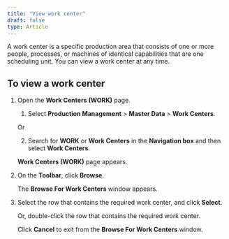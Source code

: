 ```yaml
---
title: "View work center"
draft: false
type: Article
---
```


A work center is a specific production area that consists of one or more people, processes, or machines of identical capabilities that are one scheduling unit. You can view a work center at any time.

## To view a work center

1. Open the **Work Centers (WORK)** page.

    1. Select **Production Management** > **Master Data** > **Work Centers**.

    Or

    2. Search for **WORK** or **Work Centers** in the **Navigation box** and then select **Work Centers**.

    **Work Centers (WORK)** page appears.

2. On the **Toolbar**, click **Browse**.

    The **Browse For Work Centers** window appears.

3. Select the row that contains the required work center, and click **Select**.

    Or, double-click the row that contains the required work center.

    Click **Cancel** to exit from the **Browse For Work Centers** window.

​